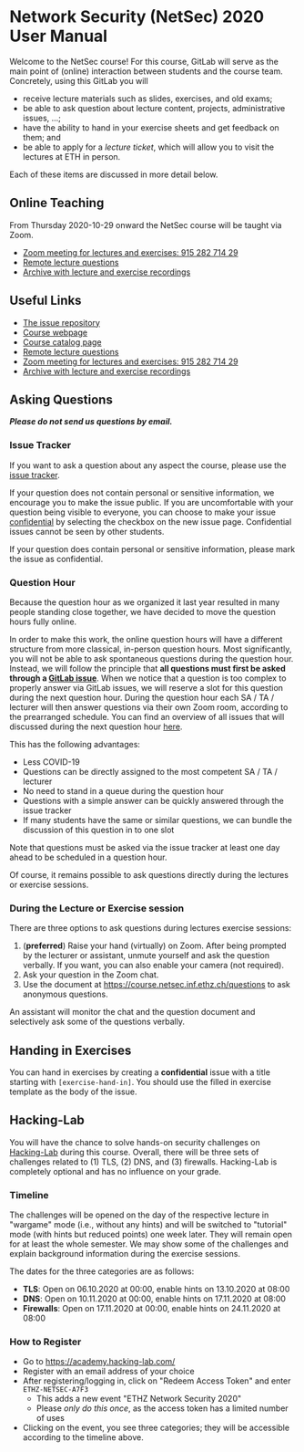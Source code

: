# Network Security (NetSec) 2020 User Manual

Welcome to the NetSec course! For this course, GitLab will serve as the main point of (online)
interaction between students and the course team. Concretely, using this GitLab you will

- receive lecture materials such as slides, exercises, and old exams;
- be able to ask question about lecture content, projects, administrative issues, ...;
- have the ability to hand in your exercise sheets and get feedback on them; and
- be able to apply for a _lecture ticket_, which will allow you to visit the lectures at ETH in
  person.

Each of these items are discussed in more detail below.

## Online Teaching

From Thursday 2020-10-29 onward the NetSec course will be taught via Zoom.

- [Zoom meeting for lectures and exercises: 915 282 714 29](https://ethz.zoom.us/j/91528271429)
- [Remote lecture questions](https://course.netsec.inf.ethz.ch/questions)
- [Archive with lecture and exercise recordings](https://course.netsec.inf.ethz.ch/recordings-2F413F4428472D4B6150645367566B59/)

## Useful Links

- [The issue repository](https://gitlab.inf.ethz.ch/PRV-PERRIG/netsec-course/netsec-2020-issues/-/issues)
- [Course webpage](https://netsec.ethz.ch/courses/netsec-2020/)
- [Course catalog page](http://vvz.ethz.ch/Vorlesungsverzeichnis/lerneinheit.view?lerneinheitId=141460&semkez=2020W&ansicht=KATALOGDATEN)
- [Remote lecture questions](https://course.netsec.inf.ethz.ch/questions)
- [Zoom meeting for lectures and exercises: 915 282 714 29](https://ethz.zoom.us/j/91528271429)
- [Archive with lecture and exercise recordings](https://course.netsec.inf.ethz.ch/recordings-2F413F4428472D4B6150645367566B59/)

## Asking Questions

***Please do not send us questions by email.***

### Issue Tracker

If you want to ask a question about any aspect the course, please use the [issue
tracker](https://gitlab.inf.ethz.ch/PRV-PERRIG/netsec-course/netsec-2020-issues/-/issues).

If your question does not contain personal or sensitive information, we encourage you to make the
issue public. If you are uncomfortable with your question being visible to everyone, you can choose
to make your issue
[confidential](https://docs.gitlab.com/ee/user/project/issues/confidential_issues.html) by selecting
the checkbox on the new issue page. Confidential issues cannot be seen by other students.

If your question does contain personal or sensitive information, please mark the issue as
confidential.

### Question Hour

Because the question hour as we organized it last year resulted in many people standing close
together, we have decided to move the question hours fully online.

In order to make this work, the online question hours will have a different structure from more
classical, in-person question hours. Most significantly, you will not be able to ask spontaneous
questions during the question hour. Instead, we will follow the principle that **all questions must
first be asked through a [GitLab
issue](https://gitlab.inf.ethz.ch/PRV-PERRIG/netsec-course/netsec-2020-issues/-/issues)**. When we
notice that a question is too complex to properly answer via GitLab issues, we will reserve a slot
for this question during the next question hour. During the question hour each SA / TA / lecturer
will then answer questions via their own Zoom room, according to the prearranged schedule. You can
find an overview of all issues that will discussed during the next question hour
[here](https://gitlab.inf.ethz.ch/PRV-PERRIG/netsec-course/netsec-2020-issues/-/issues?scope=all&utf8=%E2%9C%93&state=opened&label_name[]=question-hour).

This has the following advantages:

- Less COVID-19
- Questions can be directly assigned to the most competent SA / TA / lecturer
- No need to stand in a queue during the question hour
- Questions with a simple answer can be quickly answered through the issue tracker
- If many students have the same or similar questions, we can bundle the discussion of this question
  in to one slot

Note that questions must be asked via the issue tracker at least one day ahead to be scheduled in a
question hour.

Of course, it remains possible to ask questions directly during the lectures or exercise sessions.

### During the Lecture or Exercise session

There are three options to ask questions during lectures exercise sessions:

1. (**preferred**) Raise your hand (virtually) on Zoom. After being prompted by the lecturer or assistant,
   unmute yourself and ask the question verbally. If you want, you can also enable your camera (not required).
2. Ask your question in the Zoom chat.
3. Use the document at <https://course.netsec.inf.ethz.ch/questions> to ask anonymous questions.

An assistant will monitor the chat and the question document and selectively ask some of the questions verbally.

## Handing in Exercises

You can hand in exercises by creating a **confidential** issue with a title starting with
`[exercise-hand-in]`. You should use the filled in exercise template as the body of the issue.

## Hacking-Lab

You will have the chance to solve hands-on security challenges on [Hacking-Lab](https://academy.hacking-lab.com/)
during this course. Overall, there will be three sets of challenges related to (1) TLS, (2) DNS,
and (3) firewalls. Hacking-Lab is completely optional and has no influence on your grade.

### Timeline

The challenges will be opened on the day of the respective lecture in "wargame" mode (i.e., without
any hints) and will be switched to "tutorial" mode (with hints but reduced points) one week later.
They will remain open for at least the whole semester. We may show some of the challenges and
explain background information during the exercise sessions.

The dates for the three categories are as follows:

- **TLS**: Open on 06.10.2020 at 00:00, enable hints on 13.10.2020 at 08:00
- **DNS**: Open on 10.11.2020 at 00:00, enable hints on 17.11.2020 at 08:00
- **Firewalls**: Open on 17.11.2020 at 00:00, enable hints on 24.11.2020 at 08:00

### How to Register

- Go to <https://academy.hacking-lab.com/>
- Register with an email address of your choice
- After registering/logging in, click on "Redeem Access Token" and enter `ETHZ-NETSEC-A7F3`
  - This adds a new event "ETHZ Network Security 2020"
  - Please *only do this once*, as the access token has a limited number of uses
- Clicking on the event, you see three categories; they will be accessible according to the timeline
  above.
